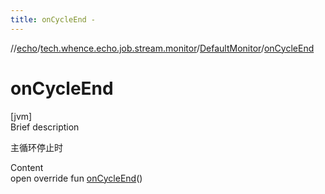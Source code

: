 ```yaml
---
title: onCycleEnd -
---
```

//[echo](../../index.md)/[tech.whence.echo.job.stream.monitor](../index.md)/[DefaultMonitor](index.md)/[onCycleEnd](on-cycle-end.md)



# onCycleEnd  
[jvm]  
Brief description  


主循环停止时

  
Content  
open override fun [onCycleEnd](on-cycle-end.md)()  



